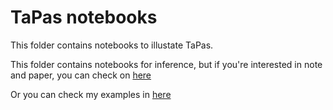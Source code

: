 # TaPas notebooks

This folder contains notebooks to illustate TaPas.

This folder contains notebooks for inference, but if you're interested in note and paper, you can check on [here](https://github.com/google-research/tapas)

Or you can check my examples in [here](./sqa_predictions.ipynb)